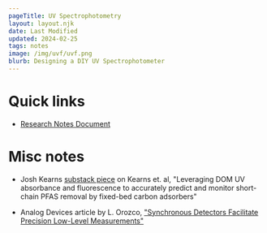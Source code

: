 ```yaml
---
pageTitle: UV Spectrophotometry
layout: layout.njk
date: Last Modified
updated: 2024-02-25
tags: notes 
image: /img/uvf/uvf.png
blurb: Designing a DIY UV Spectrophotometer
---
```


# Quick links

- [Research Notes Document](https://docs.google.com/document/d/1ZTH2Vkg3hWePBxur50EYWW4nV6wBEourCjJxaZh9Z6s/edit)

# Misc notes

- Josh Kearns [substack piece](https://joshkearns.substack.com/p/new-paper-published-available-for) on Kearns et. al, "Leveraging DOM UV absorbance and fluorescence to accurately predict and monitor short-chain PFAS removal by fixed-bed carbon adsorbers"

- Analog Devices article by L. Orozco, ["Synchronous Detectors Facilitate Precision Low-Level Measurements"](https://www.analog.com/en/resources/analog-dialogue/articles/synchronous-detectors-facilitate-precision.html)

